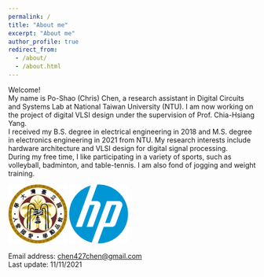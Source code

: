 ```yaml
---
permalink: /
title: "About me"
excerpt: "About me"
author_profile: true
redirect_from: 
  - /about/
  - /about.html
---
```


Welcome! <br> My name is Po-Shao (Chris) Chen, a research assistant in Digital Circuits and Systems Lab at National Taiwan University (NTU). I am now working on the project of digital VLSI design under the supervision of Prof. Chia-Hsiang Yang. <br/>
I received my B.S. degree in electrical engineering in 2018 and M.S. degree in electronics engineering in 2021 from NTU. My research interests include hardware architecture and VLSI design for digital signal processing.<br/>
During my free time, I like participating in a variety of sports, such as volleyball, badminton, and table-tennis. I am also fond of jogging and weight training. <br/>

<img src='/images/ntu_emblem.png' width='120' >
<img src='/images/HP.jpg' width='120' > <br/>

Email address: chen427chen@gmail.com <br/>
Last update: 11/11/2021

